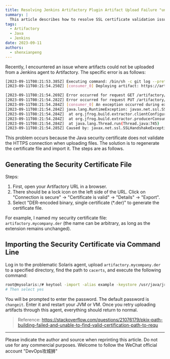```yaml
---
title: Resolving Jenkins Artifactory Plugin Artifact Upload Failure "unable to find valid certification path to requested target"
summary: |
  This article describes how to resolve SSL certificate validation issues when uploading artifacts from a Jenkins agent to Artifactory, including generating a security certificate file and importing it into Java's cacerts.
tags:
  - Artifactory
  - Java
  - Jenkins
date: 2023-09-11
authors:
  - shenxianpeng
---
```


Recently, I encountered an issue where artifacts could not be uploaded from a Jenkins agent to Artifactory. The specific error is as follows:


```bash
[2023-09-11T08:21:53.385Z] Executing command: /bin/sh -c git log --pretty=format:%s -1
[2023-09-11T08:21:54.250Z] [consumer_0] Deploying artifact: https://artifactory.mycompany.com/artifactory/generic-int-den/my-project/hotfix/1.2.0.HF5/3/pj120_bin_opt_SunOS_3792bcf.tar.Z

[2023-09-11T08:21:54.269Z] Error occurred for request GET /artifactory/api/system/version HTTP/1.1: sun.security.validator.ValidatorException: PKIX path building failed: sun.security.provider.certpath.SunCertPathBuilderException: unable to find valid certification path to requested target.
[2023-09-11T08:21:54.282Z] Error occurred for request PUT /artifactory/generic-int-den/my-project/hotfix/1.2.0.HF5/3/pj120_bin_opt_SunOS_3792bcf.tar.Z;build.timestamp=1694418199972;build.name=hotfix%2F1.2.0.HF5;build.number=3 HTTP/1.1: sun.security.validator.ValidatorException: PKIX path building failed: sun.security.provider.certpath.SunCertPathBuilderException: unable to find valid certification path to requested target.
[2023-09-11T08:21:54.284Z] [consumer_0] An exception occurred during execution:
[2023-09-11T08:21:54.284Z] java.lang.RuntimeException: javax.net.ssl.SSLHandshakeException: sun.security.validator.ValidatorException: PKIX path building failed: sun.security.provider.certpath.SunCertPathBuilderException: unable to find valid certification path to requested target
[2023-09-11T08:21:54.284Z] 	at org.jfrog.build.extractor.clientConfiguration.util.spec.SpecDeploymentConsumer.consumerRun(SpecDeploymentConsumer.java:44)
[2023-09-11T08:21:54.284Z] 	at org.jfrog.build.extractor.producerConsumer.ConsumerRunnableBase.run(ConsumerRunnableBase.java:11)
[2023-09-11T08:21:54.284Z] 	at java.lang.Thread.run(Thread.java:745)
[2023-09-11T08:21:54.285Z] Caused by: javax.net.ssl.SSLHandshakeException: sun.security.validator.ValidatorException: PKIX path building failed: sun.security.provider.certpath.SunCertPathBuilderException: unable to find valid certification path to requested target
```

This problem occurs because the Java security certificate does not validate the HTTPS connection when uploading files.  The solution is to regenerate the certificate file and import it. The steps are as follows.

## Generating the Security Certificate File

Steps:

1. First, open your Artifactory URL in a browser.
2. There should be a lock icon on the left side of the URL. Click on "Connection is secure" -> "Certificate is valid" -> "Details" -> "Export".
3. Select "DER-encoded binary, single certificate (*.der)" to generate the certificate file.

For example, I named my security certificate file: `artifactory.mycompany.der` (the name can be arbitrary, as long as the extension remains unchanged).

## Importing the Security Certificate via Command Line

Log in to the problematic Solaris agent, upload `artifactory.mycompany.der` to a specified directory, find the path to `cacerts`, and execute the following command:

```bash
root@mysolaris:/# keytool -import -alias example -keystore /usr/java/jre/lib/security/cacerts -file /tmp/artifactory.mycompany.der
# Then select yes
```

You will be prompted to enter the password. The default password is `changeit`. Enter it and restart your JVM or VM.  Once you retry uploading artifacts through this agent, everything should return to normal.

> Reference: https://stackoverflow.com/questions/21076179/pkix-path-building-failed-and-unable-to-find-valid-certification-path-to-requ
---

Please indicate the author and source when reprinting this article.  Do not use for any commercial purposes.  Welcome to follow the WeChat official account "DevOps攻城狮"